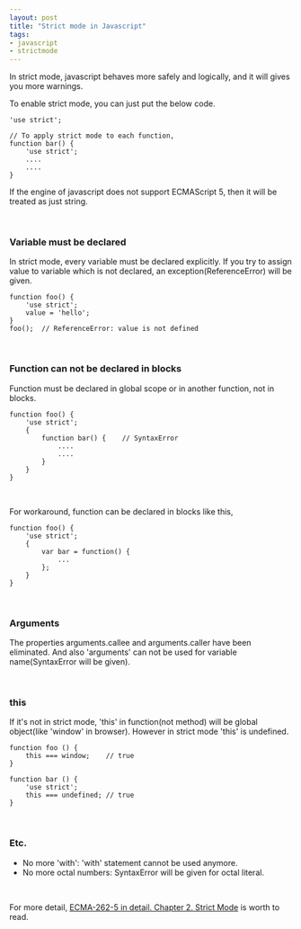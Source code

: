```yaml
---
layout: post
title: "Strict mode in Javascript"
tags:
- javascript
- strictmode
---
```

In strict mode, javascript behaves more safely and logically, and  it will gives you more warnings.

To enable strict mode, you can just put the below code.

~~~
'use strict';

// To apply strict mode to each function,
function bar() {
    'use strict';
    ....
    ....
}
~~~

If the engine of javascript does not support ECMAScript 5, then it will be treated as just string.

<br>


### Variable must be declared
In strict mode, every variable must be declared explicitly. If you try to assign value to variable which is not declared, an exception(ReferenceError) will be given.

~~~
function foo() {
    'use strict';
    value = 'hello';
}
foo();  // ReferenceError: value is not defined
~~~
<br>


### Function can not be declared in blocks
Function must be declared in global scope or in another function, not in blocks.

~~~
function foo() {
    'use strict';
    {
        function bar() {    // SyntaxError
            ....
            ....
        }
    }
}
~~~
<br>


For workaround, function can be declared in blocks like this,

~~~
function foo() {
    'use strict';
    {
        var bar = function() {
            ...
        };
    }
}
~~~
<br>


### Arguments
The properties arguments.callee and arguments.caller have been eliminated. And also 'arguments' can not be used for variable name(SyntaxError will be given).

<br>


### this
If it's not in strict mode, 'this' in function(not method) will be global object(like 'window' in browser). However in strict mode 'this' is undefined.

~~~
function foo () {
    this === window;    // true
}

function bar () {
    'use strict';
    this === undefined; // true
}
~~~
<br>


### Etc.
* No more 'with': 'with' statement cannot be used anymore.
* No more octal numbers: SyntaxError will be given for octal literal.

<br>

For more detail, [ECMA-262-5 in detail. Chapter 2. Strict Mode](http://dmitrysoshnikov.com/ecmascript/es5-chapter-2-strict-mode/) is worth to read.
